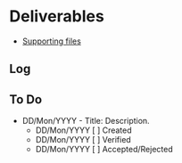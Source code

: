 # Deliverables

- [Supporting files](../07-deliverables)

## Log

## To Do

- DD/Mon/YYYY - Title: Description.
  - DD/Mon/YYYY [ ] Created
  - DD/Mon/YYYY [ ] Verified
  - DD/Mon/YYYY [ ] Accepted/Rejected
